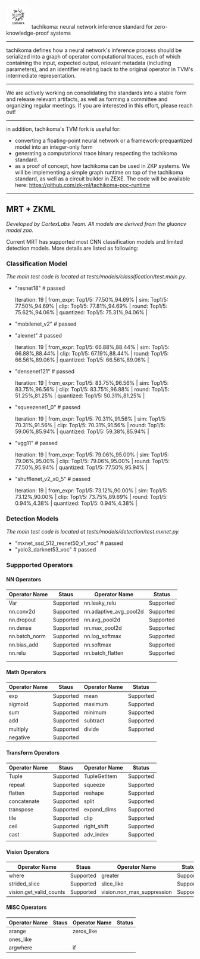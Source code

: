 <img src=https://raw.githubusercontent.com/zk-ml/linear-a-site/main/logo/linear-a-logo.png width=64/> tachikoma: neural network inference standard for zero-knowledge-proof systems


---------------

tachikoma defines how a neural network's inference process should be serialized into a graph of operator computational traces, each of which containing the input, expected output, relevant metadata (including parameters), and an identifier relating back to the original operator in TVM's intermediate representation.

---------------

We are actively working on consolidating the standards into a stable form and release relevant artifacts, as well as forming a committee and organizing regular meetings. If you are interested in this effort, please reach out!

---------------

in addition, tachikoma's TVM fork is useful for:
- converting a floating-point neural network or a framework-prequantized model into an integer-only form
- generating a computational trace binary respecting the tachikoma standard.
- as a proof of concept, how tachikoma can be used in ZKP systems. We will be implementing a simple graph runtime on top of the tachikoma standard, as well as a circuit builder in ZEXE. The code will be available here: https://github.com/zk-ml/tachikoma-poc-runtime

---------------

## MRT + ZKML

*Developed by CortexLabs Team. All models are derived from the gluoncv model zoo.*

Current MRT has supported most CNN classification models and limited detection models. More details are listed as following:

### Classification Model

*The main test code is located at tests/models/classification/test.main.py.*

- "resnet18"                 # passed

  Iteration: 19 | from_expr: Top1/5: 77.50%,94.69% | sim: Top1/5: 77.50%,94.69% | clip: Top1/5: 77.81%,94.69% | round: Top1/5: 75.62%,94.06% | quantized: Top1/5: 75.31%,94.06% |

- "mobilenet_v2"             # passed
- "alexnet"                  # passed

  Iteration: 19 | from_expr: Top1/5: 66.88%,88.44% | sim: Top1/5: 66.88%,88.44% | clip: Top1/5: 67.19%,88.44% | round: Top1/5: 66.56%,89.06% | quantized: Top1/5: 66.56%,89.06% |

- "densenet121"              # passed

  Iteration:  19 | from_expr: Top1/5: 83.75%,96.56% | sim: Top1/5: 83.75%,96.56% | clip: Top1/5: 83.75%,96.88% | round: Top1/5: 51.25%,81.25% | quantized: Top1/5: 50.31%,81.25% |

- "squeezenet1_0"            # passed

  Iteration:  19 | from_expr: Top1/5: 70.31%,91.56% | sim: Top1/5: 70.31%,91.56% | clip: Top1/5: 70.31%,91.56% | round: Top1/5: 59.06%,85.94% | quantized: Top1/5: 59.38%,85.94% |

- "vgg11"                    # passed

  Iteration:  19 | from_expr: Top1/5: 79.06%,95.00% | sim: Top1/5: 79.06%,95.00% | clip: Top1/5: 79.06%,95.00% | round: Top1/5: 77.50%,95.94% | quantized: Top1/5: 77.50%,95.94% |

- "shufflenet_v2_x0_5"       # passed

  Iteration:  19 | from_expr: Top1/5: 73.12%,90.00% | sim: Top1/5: 73.12%,90.00% | clip: Top1/5: 73.75%,89.69% | round: Top1/5: 0.94%,4.38% | quantized: Top1/5: 0.94%,4.38% |

### Detection Models

*The main test code is located at tests/models/detection/test.mxnet.py.*

- "mxnet_ssd_512_resnet50_v1_voc"     # passed
- "yolo3_darknet53_voc"               # passed

### Suppported Operators

#### NN Operators

| Operator Name | Staus     | Operator Name          | Status    |
| ------------- | --------- | ---------------------- | --------- |
| Var           | Supported | nn.leaky_relu          | Supported |
| nn.conv2d     | Supported | nn.adaptive_avg_pool2d | Supported |
| nn.dropout    | Supported | nn.avg_pool2d          | Supported |
| nn.dense      | Supported | nn.max_pool2d          | Supported |
| nn.batch_norm | Supported | nn.log_softmax         | Supported |
| nn.bias_add   | Supported | nn.softmax             | Supported |
| nn.relu       | Supported | nn.batch_flatten       | Supported |
|               |           |                        |           |
|               |           |                        |           |

#### Math Operators

| Operator Name | Staus     | Operator Name | Status    |
| ------------- | --------- | ------------- | --------- |
| exp           | Supported | mean          | Supported |
| sigmoid       | Supported | maximum       | Supported |
| sum           | Supported | minimum       | Supported |
| add           | Supported | subtract      | Supported |
| multiply      | Supported | divide        | Supported |
| negative      | Supported |               |           |

#### Transform Operators

| Operator Name | Staus     | Operator Name | Status    |
| ------------- | --------- | ------------- | --------- |
| Tuple         | Supported | TupleGetItem  | Supported |
| repeat        | Supported | squeeze       | Supported |
| flatten       | Supported | reshape       | Supported |
| concatenate   | Supported | split         | Supported |
| transpose     | Supported | expand_dims   | Supported |
| tile          | Supported | clip          | Supported |
| ceil          | Supported | right_shift   | Supported |
| cast          | Supported | adv_index     | Supported |
|               |           |               |           |

#### Vision Operators

| Operator Name           | Staus     | Operator Name              | Status    |
| ----------------------- | --------- | -------------------------- | --------- |
| where                   | Supported | greater                    | Supported |
| strided_slice           | Supported | slice_like                 | Supported |
| vision.get_valid_counts | Supported | vision.non_max_suppression | Supported |

#### MISC Operators

| Operator Name | Staus | Operator Name | Status |
| ------------- | ----- | ------------- | ------ |
| arange        |       | zeros_like    |        |
| ones_like     |       |               |        |
| argwhere      |       | if            |        |

